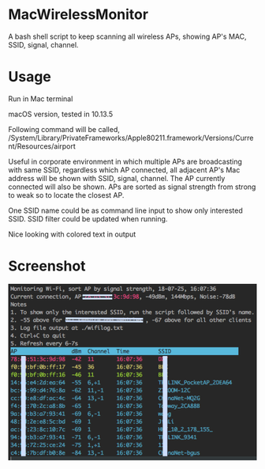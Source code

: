 # MacWirelessMonitor
A bash shell script to keep scanning all wireless APs, showing AP's MAC, SSID, signal, channel. 

# Usage
Run in Mac terminal

macOS version, tested in 10.13.5

Following command will be called, 
/System/Library/PrivateFrameworks/Apple80211.framework/Versions/Current/Resources/airport

Useful in corporate environment in which multiple APs are broadcasting with same SSID, regardless which AP connected, all adjacent AP's Mac address will be shown with SSID, signal, channel. The AP currently connected will also be shown. APs are sorted as signal strength from strong to weak so to locate the closest AP.

One SSID name could be as command line input to show only interested SSID. SSID filter could be updated when running.

Nice looking with colored text in output

# Screenshot
![Screen Shot](https://github.com/brucehuang0907/MacWirelessMonitor/blob/master/ScreenShot.png)
